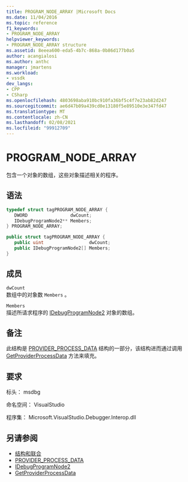 ```yaml
---
title: PROGRAM_NODE_ARRAY |Microsoft Docs
ms.date: 11/04/2016
ms.topic: reference
f1_keywords:
- PROGRAM_NODE_ARRAY
helpviewer_keywords:
- PROGRAM_NODE_ARRAY structure
ms.assetid: 8eeea600-eda5-4b7c-868a-0b86d177b0a5
author: acangialosi
ms.author: anthc
manager: jmartens
ms.workload:
- vssdk
dev_langs:
- CPP
- CSharp
ms.openlocfilehash: 4803698aba910bc910fa36bf5c4f7e23ab82d247
ms.sourcegitcommit: ae6d47b09a439cd0e13180f5e89510e3e347fd47
ms.translationtype: MT
ms.contentlocale: zh-CN
ms.lasthandoff: 02/08/2021
ms.locfileid: "99912709"
---
```

# <a name="program_node_array"></a>PROGRAM_NODE_ARRAY
包含一个对象的数组，这些对象描述相关的程序。

## <a name="syntax"></a>语法

```cpp
typedef struct tagPROGRAM_NODE_ARRAY {
   DWORD                dwCount;
   IDebugProgramNode2** Members;
} PROGRAM_NODE_ARRAY;
```

```csharp
public struct tagPROGRAM_NODE_ARRAY {
   public uint                 dwCount;
   public IDebugProgramNode2[] Members;
}
```

## <a name="members"></a>成员
 `dwCount`\
 数组中的对象数 `Members` 。

 `Members`\
 描述所请求程序的 [IDebugProgramNode2](../../../extensibility/debugger/reference/idebugprogramnode2.md) 对象的数组。

## <a name="remarks"></a>备注
 此结构是 [PROVIDER_PROCESS_DATA](../../../extensibility/debugger/reference/provider-process-data.md) 结构的一部分，该结构进而通过调用 [GetProviderProcessData](../../../extensibility/debugger/reference/idebugprogramprovider2-getproviderprocessdata.md) 方法来填充。

## <a name="requirements"></a>要求
 标头： msdbg

 命名空间： VisualStudio

 程序集： Microsoft.VisualStudio.Debugger.Interop.dll

## <a name="see-also"></a>另请参阅
- [结构和联合](../../../extensibility/debugger/reference/structures-and-unions.md)
- [PROVIDER_PROCESS_DATA](../../../extensibility/debugger/reference/provider-process-data.md)
- [IDebugProgramNode2](../../../extensibility/debugger/reference/idebugprogramnode2.md)
- [GetProviderProcessData](../../../extensibility/debugger/reference/idebugprogramprovider2-getproviderprocessdata.md)
